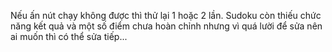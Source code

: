 Nếu ấn nút chạy không được thì thử lại 1 hoặc 2 lần. Sudoku còn thiếu chức năng kết quả và một số điểm chưa hoàn chỉnh nhưng vì quá lười để sửa nên ai muốn thì có thể sửa tiếp...
